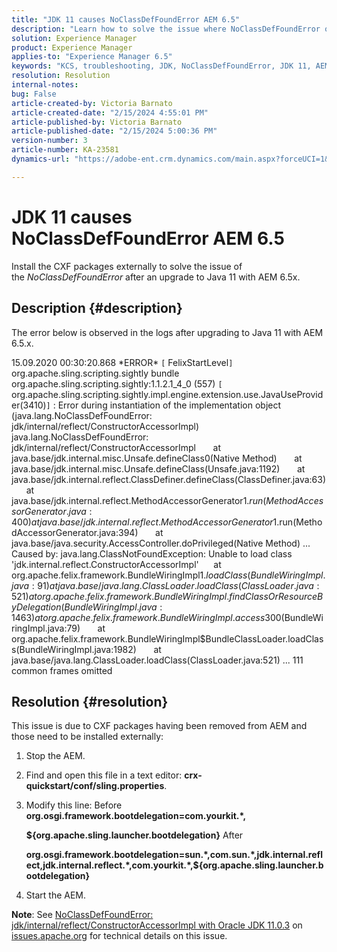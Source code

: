 ```yaml
---
title: "JDK 11 causes NoClassDefFoundError AEM 6.5"
description: "Learn how to solve the issue where NoClassDefFoundError occurs in the logs after an upgrade to Java 11."
solution: Experience Manager
product: Experience Manager
applies-to: "Experience Manager 6.5"
keywords: "KCS, troubleshooting, JDK, NoClassDefFoundError, JDK 11, AEM 6.5, Adobe Experience Manager 6.5, AEM 6.5, experience manager, troubleshoot"
resolution: Resolution
internal-notes: 
bug: False
article-created-by: Victoria Barnato
article-created-date: "2/15/2024 4:55:01 PM"
article-published-by: Victoria Barnato
article-published-date: "2/15/2024 5:00:36 PM"
version-number: 3
article-number: KA-23581
dynamics-url: "https://adobe-ent.crm.dynamics.com/main.aspx?forceUCI=1&pagetype=entityrecord&etn=knowledgearticle&id=8830f4f0-22cc-ee11-9079-6045bd0061cb"

---
```

# JDK 11 causes NoClassDefFoundError AEM 6.5


Install the CXF packages externally to solve the issue of the *NoClassDefFoundError* after an upgrade to Java 11 with AEM 6.5x.

## Description {#description}


The error below is observed in the logs after upgrading to Java 11 with AEM 6.5.x.

 15.09.2020 00:30:20.868 \*ERROR\* `[` FelixStartLevel`]`  org.apache.sling.scripting.sightly bundle
 org.apache.sling.scripting.sightly:1.1.2.1_4_0 (557)
 `[` org.apache.sling.scripting.sightly.impl.engine.extension.use.JavaUseProvider(3410)`]`  : Error during
 instantiation of the implementation object (java.lang.NoClassDefFoundError:
 jdk/internal/reflect/ConstructorAccessorImpl)
 java.lang.NoClassDefFoundError: jdk/internal/reflect/ConstructorAccessorImpl
       at java.base/jdk.internal.misc.Unsafe.defineClass0(Native Method)
       at java.base/jdk.internal.misc.Unsafe.defineClass(Unsafe.java:1192)
       at java.base/jdk.internal.reflect.ClassDefiner.defineClass(ClassDefiner.java:63)
       at java.base/jdk.internal.reflect.MethodAccessorGenerator$1.run(MethodAccessorGenerator.java:400)
       at java.base/jdk.internal.reflect.MethodAccessorGenerator$1.run(MethodAccessorGenerator.java:394)
       at java.base/java.security.AccessController.doPrivileged(Native Method)
 ...
 Caused by: java.lang.ClassNotFoundException: Unable to load class
 'jdk.internal.reflect.ConstructorAccessorImpl'
      at org.apache.felix.framework.BundleWiringImpl$1.loadClass(BundleWiringImpl.java:91)
      at java.base/java.lang.ClassLoader.loadClass(ClassLoader.java:521)
      at
 org.apache.felix.framework.BundleWiringImpl.findClassOrResourceByDelegation(BundleWiringImpl.java:1463)
       at org.apache.felix.framework.BundleWiringImpl.access$300(BundleWiringImpl.java:79)
       at
 org.apache.felix.framework.BundleWiringImpl$BundleClassLoader.loadClass(BundleWiringImpl.java:1982)
       at java.base/java.lang.ClassLoader.loadClass(ClassLoader.java:521)
 ... 111 common frames omitted


## Resolution {#resolution}


This issue is due to CXF packages having been removed from AEM and those need to be installed externally:

1. Stop the AEM.
2. Find and open this file in a text editor: <b>crx-quickstart/conf/sling.properties</b>.
3. Modify this line:
    Before
    <b>org.osgi.framework.bootdelegation=com.yourkit.\*,

    ${org.apache.sling.launcher.bootdelegation}</b>
    After

    

    <b>org.osgi.framework.bootdelegation=sun.\*,com.sun.\*,jdk.internal.reflect,jdk.internal.reflect.\*,com.yourkit.\*,${org.apache.sling.launcher.bootdelegation}</b>
4. Start the AEM.


<b>Note</b>: See [NoClassDefFoundError: jdk/internal/reflect/ConstructorAccessorImpl with Oracle JDK 11.0.3](https://issues.apache.org/jira/browse/FELIX-6184) on [issues.apache.org](https://issues.apache.org/) for technical details on this issue.
